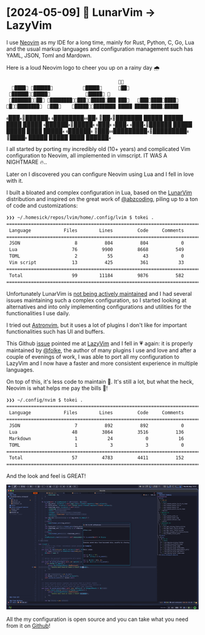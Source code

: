# [2024-05-09] 🚀 LunarVim -> LazyVim

I use [Neovim](https://neovim.io/) as my IDE for a long time, mainly for Rust, Python, C, Go, Lua and the usual markup languages and configuration management such has YAML, JSON, Toml and Mardown.

Here is a loud Neovim logo to cheer you up on a rainy day 🌧️

                                             
      ████ ██████           █████      ██
     ███████████             █████ 
     █████████ ███████████████████ ███   ███████████
    █████████  ███    █████████████ █████ ██████████████
   █████████ ██████████ █████████ █████ █████ ████ █████
 ███████████ ███    ███ █████████ █████ █████ ████ █████
██████  █████████████████████ ████ █████ █████ ████ ██████

I all started by porting my incredibly old (10+ years) and complicated Vim configuration to Neovim, all implemented in vimscript. IT WAS A NIGHTMARE 🔥..

Later on I discovered you can configure Neovim using Lua and I fell in love with it.

I built a bloated and complex configuration in Lua, based on the [LunarVim](https://www.lunarvim.org/) distribution and inspired on the great work of [@abzcoding](https://github.com/abzcoding/lvim), piling up to a ton of code and customizations:

```sh
❯❯❯ ~/.homesick/repos/lvim/home/.config/lvim $ tokei .
===============================================================================
 Language            Files        Lines         Code     Comments       Blanks
===============================================================================
 JSON                    8          804          804            0            0
 Lua                    76         9900         8668          549          683
 TOML                    2           55           43            0           12
 Vim script             13          425          361           33           31
===============================================================================
 Total                  99        11184         9876          582          726
===============================================================================
```

Unfortunately LunarVim is [not being actively maintained](https://github.com/LunarVim/LunarVim/discussions/4518#discussioncomment-8963843) and I had several issues maintaining such a complex configuration, so I started looking at alternatives and into only implementing configurations and utilities for the functionalities I use daily.

I tried out [Astronvim](https://astronvim.com/), but it uses a lot of plugins I don't like for important functionalities such has UI and buffers.

This Github [issue](https://github.com/abzcoding/lvim/issues/145#issuecomment-2079957357) pointed me at [LazyVim](https://www.lazyvim.org/) and I fell in 💗 again: it is properly maintained by [@folke](https://github.com/folke), the author of many plugins I use and love and after a couple of evenings of work, I was able to port all my configuration to LazyVim and I now have a faster and more consistent experience in multiple languages.

On top of this, it's less code to maintain 🤩. It's still a lot, but what the heck, Neovim is what helps me pay the bills 💸!

```sh
❯❯❯ ~/.config/nvim $ tokei .
===============================================================================
 Language            Files        Lines         Code     Comments       Blanks
===============================================================================
 JSON                    7          892          892            0            0
 Lua                    48         3864         3516          136          212
 Markdown                1           24            0           16            8
 TOML                    1            3            3            0            0
===============================================================================
 Total                  57         4783         4411          152          220
===============================================================================
```

And the look and feel is GREAT!

[![rust](https://raw.githubusercontent.com/crisidev/blog/main/posts/2024-05-09/rust.png)](https://raw.githubusercontent.com/crisidev/blog/main/posts/2024-05-09/rust.png)

All the my configuration is open source and you can take what you need from it on [Github](https://github.com/crisidev/lazyvim)!

